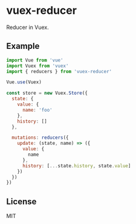# vuex-reducer

Reducer in Vuex.

## Example

```js
import Vue from 'vue'
import Vuex from 'vuex'
import { reducers } from 'vuex-reducer'

Vue.use(Vuex)

const store = new Vuex.Store({
  state: {
    value: {
      name: 'foo'
    },
    history: []
  },

  mutations: reducers({
    update: (state, name) => ({
      value: {
        name
      },
      history: [...state.history, state.value]
    })
  })
})
```

## License

MIT
